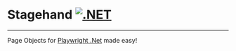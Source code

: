 # Stagehand [![.NET](https://github.com/orieken/stagehand/actions/workflows/main.yml/badge.svg?branch=main)](https://github.com/orieken/stagehand/actions/workflows/main.yml)
___
Page Objects for [Playwright .Net](https://playwright.dev/dotnet/) made easy!
